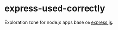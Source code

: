 express-used-correctly
=======================

Exploration zone for node.js apps base on [express.js](https://express.js.com).

